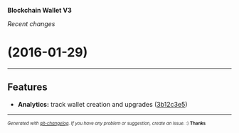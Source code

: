 __Blockchain Wallet V3__

_Recent changes_

#   (2016-01-29)



---

## Features

- **Analytics:** track wallet creation and upgrades
  ([3b12c3e5](https://github.com/blockchain/My-Wallet-V3/commit/3b12c3e57fe822fcb0de4f75ffe2bc03166c4e5f))



---
<sub><sup>*Generated with [git-changelog](https://github.com/rafinskipg/git-changelog). If you have any problem or suggestion, create an issue.* :) **Thanks** </sub></sup>